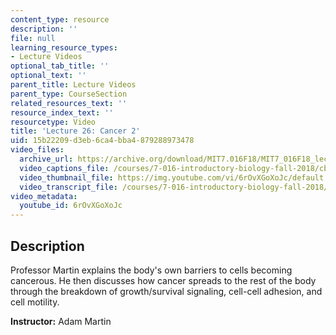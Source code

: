 ```yaml
---
content_type: resource
description: ''
file: null
learning_resource_types:
- Lecture Videos
optional_tab_title: ''
optional_text: ''
parent_title: Lecture Videos
parent_type: CourseSection
related_resources_text: ''
resource_index_text: ''
resourcetype: Video
title: 'Lecture 26: Cancer 2'
uid: 15b22209-d3eb-6ca4-bba4-879288973478
video_files:
  archive_url: https://archive.org/download/MIT7.016F18/MIT7_016F18_lec26_300k.mp4
  video_captions_file: /courses/7-016-introductory-biology-fall-2018/cbf6e1eb35a45d4b903655aeef6cf98d_6rOvXGoXoJc.vtt
  video_thumbnail_file: https://img.youtube.com/vi/6rOvXGoXoJc/default.jpg
  video_transcript_file: /courses/7-016-introductory-biology-fall-2018/92cca00c4708468aa116055f8e9205aa_6rOvXGoXoJc.pdf
video_metadata:
  youtube_id: 6rOvXGoXoJc
---
```


Description
-----------

Professor Martin explains the body's own barriers to cells becoming cancerous. He then discusses how cancer spreads to the rest of the body through the breakdown of growth/survival signaling, cell-cell adhesion, and cell motility.

**Instructor:** Adam Martin